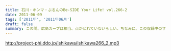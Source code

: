 ```yaml
---
title: 石川・ホンマ・ぶるんのBe-SIDE Your Life! vol.266-2
date: 2011-06-09
tags: ['2011年', '2011年06月']
draft: false
summary: この間、広島カープは相当、点がとれていないらしい。ちなみに、この収録中のザックジャパンも点がとれませんでしたね。NAMAE
---
```


http://project-phi.ddo.jp/ishikawa/ishikawa266_2.mp3
